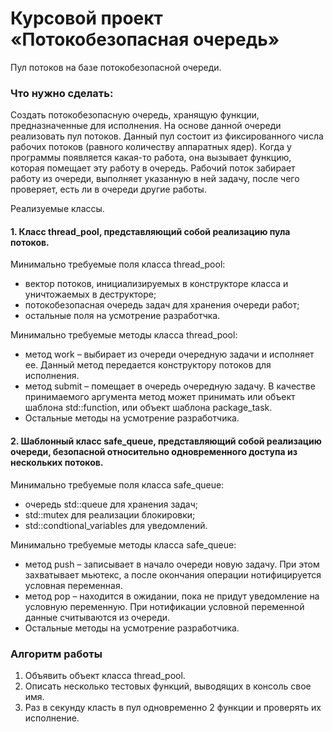 # Курсовой проект «Потокобезопасная очередь»

Пул потоков на базе потокобезопасной очереди.

### Что нужно сделать:

Создать потокобезопасную очередь, хранящую функции, предназначенные для исполнения.
На основе данной очереди реализовать пул потоков. 
Данный пул состоит из фиксированного числа рабочих потоков (равного количеству аппаратных ядер).
Когда у программы появляется какая-то работа, она вызывает функцию, которая помещает эту работу в очередь.
Рабочий поток забирает работу из очереди, выполняет указанную в ней задачу, после чего проверяет, есть ли в очереди другие работы.

Реализуемые классы.

#### 1. Класс thread_pool, представляющий собой реализацию пула потоков.

Минимально требуемые поля класса thread_pool:

* вектор потоков, инициализируемых в конструкторе класса и уничтожаемых в деструкторе;
* потокобезопасная очередь задач для хранения очереди работ;
* остальные поля на усмотрение разработчка.

Минимально требуемые методы класса thread_pool:

* метод work – выбирает из очереди очередную задачи и исполняет ее. Данный метод передается конструктору потоков для исполнения.
* метод submit – помещает в очередь очередную задачу. В качестве принимаемого аргумента метод может принимать или объект шаблона std::function, или объект шаблона package_task.
* Остальные методы на усмотрение разработчика.

#### 2. Шаблонный класс safe_queue, представляющий собой реализацию очереди, безопасной относительно одновременного доступа из нескольких потоков.

Минимально требуемые поля класса safe_queue:

* очередь std::queue для хранения задач; 
* std::mutex для реализации блокировки;
* std::condtional_variables для уведомлений.

Минимально требуемые методы класса safe_queue:

* метод push – записывает в начало очереди новую задачу. При этом захватывает мьютекс, а после окончания операции нотифицируется условная переменная.
* метод pop – находится в ожидании, пока не придут уведомление на условную переменную. При нотификации условной переменной данные считываются из очереди.
* Остальные методы на усмотрение разработчика.

### Алгоритм работы

1. Объявить объект класса thread_pool.
2. Описать несколько тестовых функций, выводящих в консоль свое имя.
3. Раз в секунду класть в пул одновременно 2 функции и проверять их исполнение.





